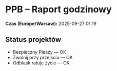 # PPB – Raport godzinowy
**Czas (Europe/Warsaw):** 2025-09-27 01:19

## Status projektów
- Bezpieczny Pieszy — OK
- Zwolnij przy przejściu — OK
- Odblask ratuje życie — OK

